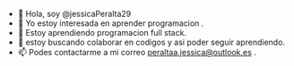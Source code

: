 - 👋 Hola, soy @jessicaPeralta29
- 👀 Yo estoy interesada en aprender programacion .
- 🌱 Estoy aprendiendo programacion full stack.
- 💞️ estoy buscando colaborar en codigos y asi poder seguir aprendiendo.
- 📫 Podes  contactarme a mi correo peraltaa.jessica@outlook.es .

<!---
jessicaPeralta29/jessicaPeralta29 is a ✨ special ✨ repository because its `README.md` (this file) appears on your GitHub profile.
You can click the Preview link to take a look at your changes.
--->
